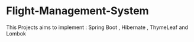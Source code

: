 # Flight-Management-System
This Projects aims to implement  : Spring Boot , Hibernate , ThymeLeaf and Lombok
